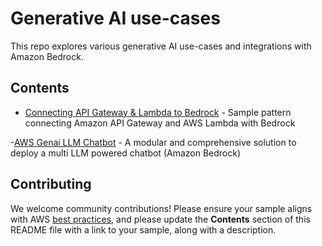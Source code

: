 # Generative AI use-cases

This repo explores various generative AI use-cases and integrations with Amazon Bedrock.

## Contents

- [Connecting API Gateway & Lambda to Bedrock](bedrock-api-gateway) - Sample pattern connecting Amazon API Gateway and AWS Lambda with Bedrock


-[AWS Genai LLM Chatbot](https://github.com/aws-samples/aws-genai-llm-chatbot) - A modular and comprehensive solution to deploy a multi LLM powered chatbot (Amazon Bedrock)


## Contributing

We welcome community contributions! Please ensure your sample aligns with AWS [best practices](https://aws.amazon.com/architecture/well-architected/), and please update the **Contents** section of this README file with a link to your sample, along with a description.
